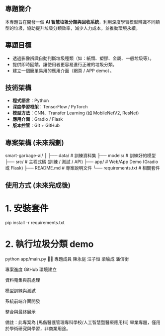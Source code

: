 ##  專題簡介
本專題旨在開發一個 **AI 智慧垃圾分類與回收系統**，利用深度學習模型辨識不同類型的垃圾，協助提升垃圾分類效率，減少人力成本，並推動環境永續。

##  專題目標
- 透過影像辨識自動判斷垃圾種類（如：紙類、塑膠、金屬、一般垃圾等）。
- 提供即時回饋，讓使用者更容易進行正確的垃圾分類。
- 建立一個簡單易用的應用介面（網頁 / APP demo）。

##  技術架構
- **程式語言**：Python  
- **深度學習框架**：TensorFlow / PyTorch  
- **模型方法**：CNN、Transfer Learning (如 MobileNetV2, ResNet)  
- **應用介面**：Gradio / Flask  
- **版本控管**：Git + GitHub

##  專案架構 (未來規劃)
smart-garbage-ai/
│
├── data/ # 訓練資料集
├── models/ # 訓練好的模型
├── src/ # 主程式碼 (訓練 / 測試 / API)
├── app/ # Web/App Demo (Gradio 或 Flask)
├── README.md # 專案說明文件
└── requirements.txt # 相關套件


##  使用方式 (未來完成後)
# 1. 安裝套件
pip install -r requirements.txt

# 2. 執行垃圾分類 demo
python app/main.py
👨‍💻 專題成員
陳永庭 
汪子恒
梁瑜成
潘信衡

 專案進度
 GitHub 環境建立

 資料蒐集與前處理

 模型訓練與測試

 系統前端介面開發

 整合與最終展示

 備註：此專案為 [馬偕醫護管理專科學校/人工智慧暨醫療應用科] 畢業專題，僅用於學術研究與學習，非商業用途。


